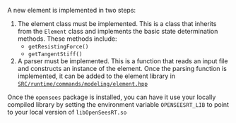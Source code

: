 A new element is implemented in two steps:

1. The element class must be implemented. This is a class that inherits from the `Element` class and implements the basic state determination methods. These methods include:
   - `getResistingForce()`
   - `getTangentStiff()`
2. A parser must be implemented. This is a function that reads an input file and constructs an instance of the element. Once the parsing function is implemented, it  can be added to the element library in [`SRC/runtime/commands/modeling/element.hpp`](SRC/runtime/commands/modeling/element.hpp)


Once the `opensees` package is installed, you can have it use your locally compiled library by setting the environment variable `OPENSEESRT_LIB` to point to your local version of `libOpenSeesRT.so`